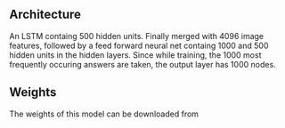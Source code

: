 ## Architecture

An LSTM containg 500 hidden units. Finally merged with 4096 image features, followed by a feed forward neural net containg 1000 and 500 hidden units in the hidden layers. Since while training, the 1000 most frequently occuring answers are taken, the output layer has 1000 nodes.

## Weights

The weights of this model can be downloaded from 
